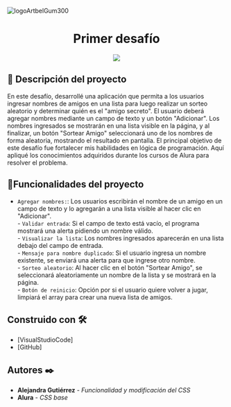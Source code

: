 ![logoArtbelGum300](https://github.com/user-attachments/assets/1891b543-998a-492c-aa9d-5bc38c475f67)
<h1 align="center"> Primer desafío </h1>
   <p align="center">
   <img src="https://img.shields.io/badge/STATUS-%20COMPLETADO-green">
   </p>

<h2 align="left"> 📝 Descripción del proyecto </h2>
   <p align="left">
En este desafío, desarrollé una aplicación que permita a los usuarios ingresar nombres de amigos en una lista para luego realizar un sorteo aleatorio y determinar quién es el "amigo secreto".
El usuario deberá agregar nombres mediante un campo de texto y un botón "Adicionar". Los nombres ingresados se mostrarán en una lista visible en la página, y al finalizar, un botón "Sortear Amigo" seleccionará uno de los nombres de forma aleatoria, mostrando el resultado en pantalla. 
El principal objetivo de este desafío fue fortalecer mis habilidades en lógica de programación. 
Aquí apliqué los conocimientos adquiridos durante los cursos de Alura para resolver el problema.
   </p>   

## :hammer:Funcionalidades del proyecto

- `Agregar nombres:`: Los usuarios escribirán el nombre de un amigo en un campo de texto y lo agregarán a una lista visible al hacer clic en "Adicionar". <br>- `Validar entrada`: Si el campo de texto está vacío, el programa mostrará una alerta pidiendo un nombre válido.<br>- `Visualizar la lista`: Los nombres ingresados aparecerán en una lista debajo del campo de entrada.<br>- `Mensaje para nombre duplicado`: Si el usuario ingresa un nombre existente, se enviará una alerta para que ingrese otro nombre.<br>- `Sorteo aleatorio`: Al hacer clic en el botón "Sortear Amigo", se seleccionará aleatoriamente un nombre de la lista y se mostrará en la página.<br>- `Botón de reinicio`: Opción por si el usuario quiere volver a jugar, limpiará el array para crear una nueva lista de amigos.

## Construido con 🛠️

* [VisualStudioCode]
* [GitHub]

## Autores ✒️

* **Alejandra Gutiérrez** - *Funcionalidad y modificación del CSS* 
* **Alura** - *CSS base* 

